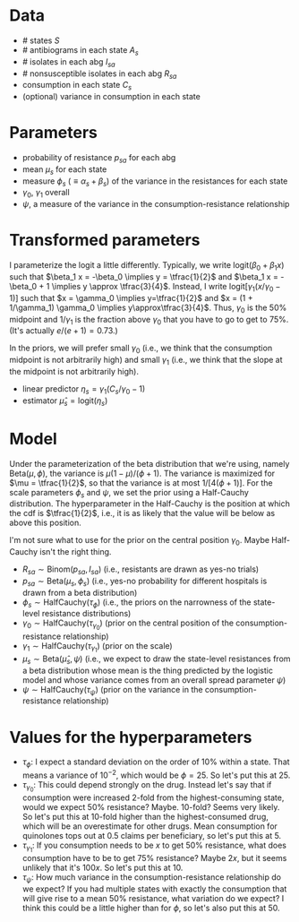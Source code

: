 # Data

- \# states $S$
- \# antibiograms in each state $A_s$
- \# isolates in each abg $I_{sa}$
- \# nonsusceptible isolates in each abg $R_{sa}$
- consumption in each state $C_s$
- (optional) variance in consumption in each state

# Parameters

- probability of resistance $p_{sa}$ for each abg
- mean $\mu_s$ for each state
- measure $\phi_s$ ($\equiv \alpha_s + \beta_s$) of the variance in the resistances for each state
- $\gamma_0$, $\gamma_1$ overall
- $\psi$, a measure of the variance in the consumption-resistance relationship

# Transformed parameters

I parameterize the logit a little differently. Typically, we write
$\mathrm{logit}(\beta_0 + \beta_1 x)$ such that
$\beta_1 x = -\beta_0 \implies y = \tfrac{1}{2}$
and $\beta_1 x = -\beta_0 + 1 \implies y \approx \tfrac{3}{4}$. Instead, I write
$\mathrm{logit}[\gamma_1 (x/\gamma_0 - 1)]$ such that
$x = \gamma_0 \implies y=\tfrac{1}{2}$ and
$x = (1 + 1/\gamma_1) \gamma_0 \implies y\approx\tfrac{3}{4}$.
Thus, $\gamma_0$ is the 50% midpoint and $1/\gamma_1$ is the fraction
above $\gamma_0$ that you have to go to get to 75%.
(It's actually $e/(e+1) = 0.73$.)

In the priors, we will prefer small $\gamma_0$ (i.e., we think that the
consumption midpoint is not arbitrarily high) and small $\gamma_1$ (i.e., we
think that the slope at the midpoint is not arbitrarily high).

- linear predictor $\eta_s = \gamma_1 (C_s/\gamma_0 - 1)$
- estimator $\hat{\mu}_s = \mathrm{logit}(\eta_s)$

# Model

Under the parameterization of the beta distribution that we're using, namely
$\mathrm{Beta}(\mu, \phi)$, the variance is $\mu (1-\mu) / (\phi + 1)$. The variance
is maximized for $\mu = \tfrac{1}{2}$, so that the variance is at most
$1/[4(\phi + 1)]$. For the scale parameters $\phi_s$ and $\psi$, we set the
prior using a Half-Cauchy distribution. The hyperparameter in the Half-Cauchy is
the position at which the cdf is $\tfrac{1}{2}$, i.e., it is as likely that the
value will be below as above this position.

I'm not sure what to use for the prior on the central position $\gamma_0$. Maybe
Half-Cauchy isn't the right thing.

- $R_{sa} \sim \mathrm{Binom}(p_{sa}, I_{sa})$ (i.e., resistants are drawn as yes-no trials)
- $p_{sa} \sim \mathrm{Beta}(\mu_s, \phi_s)$ (i.e., yes-no probability for different hospitals is drawn from a beta distribution)
- $\phi_s \sim \mathrm{HalfCauchy}(\tau_\phi)$ (i.e., the priors on the narrowness of the state-level resistance distributions)
- $\gamma_0 \sim \mathrm{HalfCauchy}(\tau_{\gamma_0})$ (prior on the central position of the consumption-resistance relationship)
- $\gamma_1 \sim \mathrm{HalfCauchy}(\tau_{\gamma_1})$ (prior on the scale)
- $\mu_s \sim \mathrm{Beta}(\hat{\mu}_s, \psi)$ (i.e., we expect to draw the state-level resistances from a beta distribution whose mean is the thing predicted by the logistic model and whose variance comes from an overall spread parameter $\psi$)
- $\psi \sim \mathrm{HalfCauchy}(\tau_\psi)$ (prior on the variance in the consumption-resistance relationship)

# Values for the hyperparameters

- $\tau_\phi$: I expect a standard deviation on the order of 10% within a state. That means a variance of $10^{-2}$, which would be $\phi = 25$. So let's put this at 25.
- $\tau_{\gamma_0}$: This could depend strongly on the drug. Instead let's say that if consumption were increased 2-fold from the highest-consuming state, would we expect 50% resistance? Maybe. 10-fold? Seems very likely. So let's put this at 10-fold higher than the highest-consumed drug, which will be an overestimate for other drugs. Mean consumption for quinolones tops out at 0.5 claims per beneficiary, so let's put this at 5.
- $\tau_{\gamma_1}$: If you consumption needs to be $x$ to get 50% resistance, what does consumption have to be to get 75% resistance? Maybe $2x$, but it seems unlikely that it's $100x$. So let's put this at $10$.
- $\tau_\psi$: How much variance in the consumption-resistance relationship do we expect? If you had multiple states with exactly the consumption that will give rise to a mean 50% resistance, what variation do we expect? I think this could be a little higher than for $\phi$, so let's also put this at 50.
